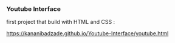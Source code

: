 ### Youtube Interface


first project that build with HTML and CSS :

https://kananibadzade.github.io/Youtube-Interface/youtube.html
